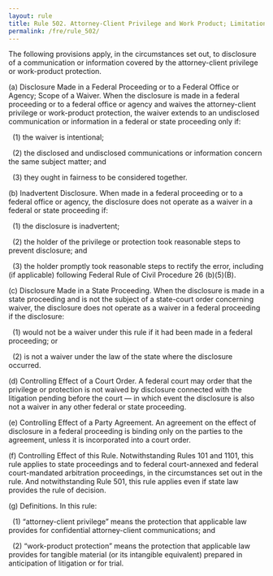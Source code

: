 ```yaml
---
layout: rule
title: Rule 502. Attorney-Client Privilege and Work Product; Limitations on Waiver
permalink: /fre/rule_502/
---
```


The following provisions apply, in the circumstances set out, to disclosure of a communication or information covered by the attorney-client privilege or work-product protection.


(a) Disclosure Made in a Federal Proceeding or to a Federal Office or Agency; Scope of a Waiver. When the disclosure is made in a federal proceeding or to a federal office or agency and waives the attorney-client privilege or work-product protection, the waiver extends to an undisclosed communication or information in a federal or state proceeding only if:


&nbsp;&nbsp;(1) the waiver is intentional;


&nbsp;&nbsp;(2) the disclosed and undisclosed communications or information concern the same subject matter; and


&nbsp;&nbsp;(3) they ought in fairness to be considered together.


(b) Inadvertent Disclosure. When made in a federal proceeding or to a federal office or agency, the disclosure does not operate as a waiver in a federal or state proceeding if:


&nbsp;&nbsp;(1) the disclosure is inadvertent;


&nbsp;&nbsp;(2) the holder of the privilege or protection took reasonable steps to prevent disclosure; and


&nbsp;&nbsp;(3) the holder promptly took reasonable steps to rectify the error, including (if applicable) following Federal Rule of Civil Procedure 26 (b)(5)(B).


(c) Disclosure Made in a State Proceeding. When the disclosure is made in a state proceeding and is not the subject of a state-court order concerning waiver, the disclosure does not operate as a waiver in a federal proceeding if the disclosure:


&nbsp;&nbsp;(1) would not be a waiver under this rule if it had been made in a federal proceeding; or


&nbsp;&nbsp;(2) is not a waiver under the law of the state where the disclosure occurred.


(d) Controlling Effect of a Court Order. A federal court may order that the privilege or protection is not waived by disclosure connected with the litigation pending before the court — in which event the disclosure is also not a waiver in any other federal or state proceeding.


(e) Controlling Effect of a Party Agreement. An agreement on the effect of disclosure in a federal proceeding is binding only on the parties to the agreement, unless it is incorporated into a court order.


(f) Controlling Effect of this Rule. Notwithstanding Rules 101 and 1101, this rule applies to state proceedings and to federal court-annexed and federal court-mandated arbitration proceedings, in the circumstances set out in the rule. And notwithstanding Rule 501, this rule applies even if state law provides the rule of decision.


(g) Definitions. In this rule:


&nbsp;&nbsp;(1) “attorney-client privilege” means the protection that applicable law provides for confidential attorney-client communications; and


&nbsp;&nbsp;(2) “work-product protection” means the protection that applicable law provides for tangible material (or its intangible equivalent) prepared in anticipation of litigation or for trial.

